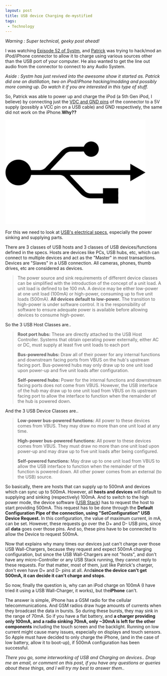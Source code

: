 ```yaml
---
layout: post
title: USB device Charging de-mystified
tags:
 - Technology
---
```


_Warning : Super technical, geeky post ahead!_

I was watching [Episode 52 of Systm][0], and [Patrick][1] was trying to hack/mod an iPod/iPhone connector to allow it to charge using various sources other than the USB port of your computer. He also wanted to get the line out audio from the connector to connect to any Audio System.

_Aside : Systm has just revived into the awesome show it started as. Patrick did one on distillation, two on iPod/iPhone hacking/modding and possibly more coming up. Do watch it if you are interested in this type of stuff._

So, Patrick was able to power up and charge the iPod (a 5th Gen iPod, I believe) by connecting just the [VDC and GND pins][2] of the connector to a 5V supply (possibly a VCC pin on a USB cable) and GND respectively, the same did not work on the iPhone.**Why??**

[![USB](../images/2008/06/img_3160_usb-logo.jpg)][3]

For this we need to look at [USB's electrical specs][4], especially the power sinking and supplying parts.

There are 3 classes of USB hosts and 3 classes of USB devices/functions defined in the specs. Hosts are devices like PCs, USB hubs, etc, which can connect to multiple devices and act as the "Master" in most transactions. Devices are "Slaves" in a USB connection. All cameras, phones, thumb drives, etc are considered as devices.

> The power source and sink requirements of different device classes can be simplified with the introduction of the concept of a unit load. A unit load is defined to be 100 mA. A device may be either low-power at one unit load (100mA) or high-power, consuming up to five unit loads (500mA). **All devices default to low-power.** The transition to high-power is under software control. It is the responsibility of software to ensure adequate power is available before allowing devices to consume high-power.

So the 3 USB Host Classes are..

> **Root port hubs:** These are directly attached to the USB Host Controller. Systems that obtain operating power externally, either AC or DC, must supply at least five unit loads to each port
>
> **Bus-powered hubs:** Draw all of their power for any internal functions and downstream facing ports from VBUS on the hub's upstream facing port. Bus-powered hubs may only draw up to one unit load upon power-up and five unit loads after configuration.
>
> **Self-powered hubs:** Power for the internal functions and downstream facing ports does not come from VBUS. However, the USB interface of the hub may draw up to one unit load from VBUS on its upstream facing port to allow the interface to function when the remainder of the hub is powered down.

And the 3 USB Device Classes are..

> **Low-power bus-powered functions:** All power to these devices comes from VBUS. They may draw no more than one unit load at any time.
>
> **High-power bus-powered functions:** All power to these devices comes from VBUS. They must draw no more than one unit load upon power-up and may draw up to five unit loads after being configured.
>
> **Self-powered functions:** May draw up to one unit load from VBUS to allow the USB interface to function when the remainder of the function is powered down. All other power comes from an external (to the USB) source.

So basically, there are hosts that can supply up to 500mA and devices which can sync up to 500mA. However, all **hosts and devices** will default to supplying and sinking (respectively) 100mA. And to switch to the high power mode, the device software ([USB Stack][5]) has to request the host to start providing 500mA. This request has to be done through the **Default Configuration Pipe of the connection, using "SetConfiguration" USB Device Request.** In this configuration, the value of maximum current, in mA, can be set. However, these requests go over the D+ and D- USB pins, since all **data** goes over those pins. And so, these pins have to be connected to allow the Device to request 500mA.

Now that explains why many times our devices just can't charge over those USB Wall-Chargers, because they request and expect 500mA charging configuration, but since the USB Wall-Chargers are not "hosts", and don't have any micro-Controller or any USB Stack running, they cannot reply to these requests. For that matter, most of them, just like Patrick's charger, don't even have D+ and D- pins at all. And**since the device can't get 500mA, it can decide it can't charge and stops**.

So now, finally the question is, why can an iPod charge on 100mA (I have tried it using a USB Wall-Charger, it works), but the**iPhone** can't.

The answer is simple, iPhone has a GSM radio for the cellular telecommunications. And GSM radios draw huge amounts of currents when they broadcast the data in bursts. So during these bursts, they may sink in the range of 70mA. So if you have a flat battery, and **a charger providing only 100mA, and a radio sinking 70mA, only ~30mA is left for the other components** including the touch screen and the backlight. Running on low current might cause many issues, especially on displays and touch sensors. So Apple must have decided to only charge the iPhone, (and in the case of low battery, allow it to boot-up), if 500mA configuration has been successful.

_There you go, some interworking of USB and Charging on devices.. Drop me an email, or comment on this post, if you have any questions or queries about these things, and I will try my best to answer them.._


[0]: http://revision3.com/systm/ipodcables
[1]: http://twitter.com/patricknorton
[2]: http://pinouts.ru/PortableDevices/ipod_pinout.shtml
[3]: ../images/2008/06/img_3160_usb-logo.jpg
[4]: http://www.usb.org/developers/docs/
[5]: http://www.freebsd.org/doc/en/books/arch-handbook/usb.html
